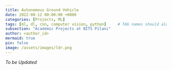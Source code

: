 ```yaml
---
title: Autonomous Ground Vehicle
date: 2022-08-12 00:00:00 +0800
categories: [Projects, ML]
tags: [ml, dl, cnn, computer vision, python]     # TAG names should always be lowercase
subsection: "Academic Projects at BITS Pilani"
author: <author_id>
mermaid: true
pin: false
image: /assets/images/ldr.png
---
```


*To be Updated*